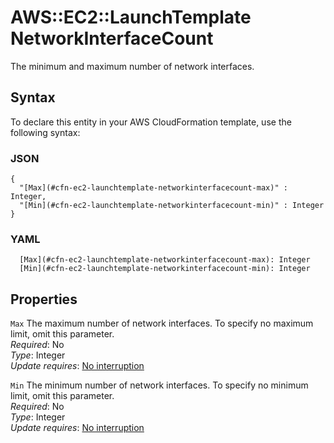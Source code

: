# AWS::EC2::LaunchTemplate NetworkInterfaceCount<a name="aws-properties-ec2-launchtemplate-networkinterfacecount"></a>

The minimum and maximum number of network interfaces\.

## Syntax<a name="aws-properties-ec2-launchtemplate-networkinterfacecount-syntax"></a>

To declare this entity in your AWS CloudFormation template, use the following syntax:

### JSON<a name="aws-properties-ec2-launchtemplate-networkinterfacecount-syntax.json"></a>

```
{
  "[Max](#cfn-ec2-launchtemplate-networkinterfacecount-max)" : Integer,
  "[Min](#cfn-ec2-launchtemplate-networkinterfacecount-min)" : Integer
}
```

### YAML<a name="aws-properties-ec2-launchtemplate-networkinterfacecount-syntax.yaml"></a>

```
  [Max](#cfn-ec2-launchtemplate-networkinterfacecount-max): Integer
  [Min](#cfn-ec2-launchtemplate-networkinterfacecount-min): Integer
```

## Properties<a name="aws-properties-ec2-launchtemplate-networkinterfacecount-properties"></a>

`Max`  <a name="cfn-ec2-launchtemplate-networkinterfacecount-max"></a>
The maximum number of network interfaces\. To specify no maximum limit, omit this parameter\.  
*Required*: No  
*Type*: Integer  
*Update requires*: [No interruption](https://docs.aws.amazon.com/AWSCloudFormation/latest/UserGuide/using-cfn-updating-stacks-update-behaviors.html#update-no-interrupt)

`Min`  <a name="cfn-ec2-launchtemplate-networkinterfacecount-min"></a>
The minimum number of network interfaces\. To specify no minimum limit, omit this parameter\.  
*Required*: No  
*Type*: Integer  
*Update requires*: [No interruption](https://docs.aws.amazon.com/AWSCloudFormation/latest/UserGuide/using-cfn-updating-stacks-update-behaviors.html#update-no-interrupt)